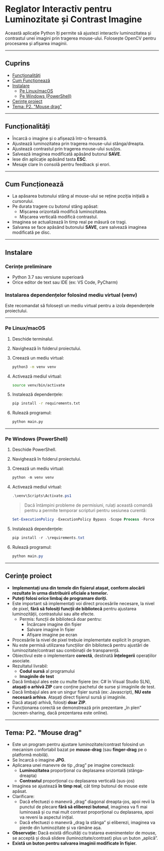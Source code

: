 # Reglator Interactiv pentru Luminozitate și Contrast Imagine

Această aplicație Python îți permite să ajustezi interactiv luminozitatea și contrastul unei imagini prin tragerea mouse-ului. Folosește OpenCV pentru procesarea și afișarea imaginii.

---

## Cuprins

- [Funcționalități](#funcționalități)
- [Cum Funcționează](#cum-funcționează)
- [Instalare](#instalare)
  - [Pe Linux/macOS](#pe-linuxmacos)
  - [Pe Windows (PowerShell)](#pe-windows-powershell)
- [Cerințe proiect](#cerințe-proiect)
- [Tema: P2. "Mouse drag"](#tema-p2-mouse-drag)

---

## Funcționalități

- Încarcă o imagine și o afișează într-o fereastră.
- Ajustează luminozitatea prin tragerea mouse-ului stânga/dreapta.
- Ajustează contrastul prin tragerea mouse-ului sus/jos.
- Salvează imaginea modificată apăsând butonul **SAVE**.
- Iese din aplicație apăsând tasta **ESC**.
- Mesaje clare în consolă pentru feedback și erori.

---

## Cum Funcționează

- La apăsarea butonului stâng al mouse-ului se reține poziția inițială a cursorului.
- Pe durata tragere cu butonul stâng apăsat:
  - Mișcarea orizontală modifică luminozitatea.
  - Mișcarea verticală modifică contrastul.
- Imaginea se actualizează în timp real pe măsură ce tragi.
- Salvarea se face apăsând butonului **SAVE**, care salvează imaginea modificată pe disc.

---

## Instalare

### Cerințe preliminare

- Python 3.7 sau versiune superioară
- Orice editor de text sau IDE (ex: VS Code, PyCharm)

### Instalarea dependențelor folosind mediu virtual (venv)

Este recomandat să folosești un mediu virtual pentru a izola dependențele proiectului.

---

### Pe Linux/macOS

1. Deschide terminalul.
2. Navighează în folderul proiectului.
3. Creează un mediu virtual:

    ```bash
    python3 -m venv venv
    ```

4. Activează mediul virtual:

    ```bash
    source venv/bin/activate
    ```

5. Instalează dependențele:

    ```bash
    pip install -r requirements.txt
    ```

6. Rulează programul:

    ```bash
    python main.py
    ```

---

### Pe Windows (PowerShell)

1. Deschide PowerShell.
2. Navighează în folderul proiectului.
3. Creează un mediu virtual:

    ```powershell
    python -m venv venv
    ```

4. Activează mediul virtual:

    ```powershell
    .\venv\Scripts\Activate.ps1
    ```

    > Dacă întâmpini probleme de permisiuni, rulați această comandă pentru a permite temporar scripturi pentru sesiunea 
   > curentă:

    ```powershell
   Set-ExecutionPolicy -ExecutionPolicy Bypass -Scope Process -Force
    ```

5. Instalează dependențele:

    ```powershell
    pip install -r .\requirements.txt
    ```

6. Rulează programul:

    ```powershell
    python main.py
    ```

---

## Cerințe proiect

- **Implementați una din temele din fișierul atașat, conform alocării rezultate în urma distribuirii oficiale a temelor.**
- **Puteți folosi orice limbaj de programare doriți.**
- Este important să implementați voi direct procesările necesare, la nivel de pixel, **fără să folosiți funcții de bibliotecă** pentru ajustarea luminozității, contrastului sau alte efecte.  
  - Permis: funcții de bibliotecă doar pentru:
    - Încărcare imagine din fișier
    - Salvare imagine în fișier
    - Afișare imagine pe ecran
- Procesările la nivel de pixel trebuie implementate explicit în program.
- Nu este permisă utilizarea funcțiilor din bibliotecă pentru ajustări de luminozitate/contrast sau combinații de transparență.
- Obiectivul este o implementare **corectă**, destinată **înțelegerii** operațiilor asociate.
- Rezultatul livrabil:  
  - **Codul sursă** al programului  
  - **Imaginile de test**
- Dacă limbajul ales este cu multe fișiere (ex: C# în Visual Studio SLN), **atașați o arhivă ZIP** care conține pachetul de surse și imaginile de test.
- Dacă limbajul ales are un singur fișier sursă (ex: Javascript), **NU este necesară arhiva**. Atașați direct fișierul sursă și imaginile.
- Dacă atașați arhivă, folosiți **doar ZIP**.
- Funcționarea corectă se demonstrează prin prezentare „în plen” (screen-sharing, dacă prezentarea este online).

---

## Tema: P2. "Mouse drag"

- Este un program pentru ajustare luminozitate/contrast folosind un mecanism confortabil bazat pe **mouse-drag** (sau **finger-drag** pe o platformă mobilă).
- Se încarcă o imagine **JPG**.
- Aplicarea unei manevre de tip „drag” pe imagine corectează:
  - **Luminozitatea** proporțional cu deplasarea orizontală (stânga-dreapta)
  - **Contrastul** proporțional cu deplasarea verticală (sus-jos)
- Imaginea se ajustează **în timp real**, cât timp butonul de mouse este apăsat.
- Clarificare:  
  - Dacă efectuezi o manevră „drag” diagonal dreapta-jos, apoi revii la punctul de plecare **fără să eliberezi butonul**, imaginea va fi mai luminoasă și cu mai mult contrast proporțional cu deplasarea, apoi va reveni la aspectul inițial.
  - Dacă efectuezi o manevră „drag la stânga” și eliberezi, imaginea va pierde din luminozitate și va rămâne așa.
- **Observație:** Dacă există dificultăți cu tratarea evenimentelor de mouse, se acceptă și două slidere (luminozitate/contrast) plus un buton „aplică”.
- **Există un buton pentru salvarea imaginii modificate în fișier.**
